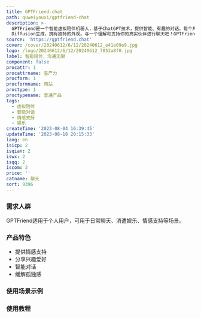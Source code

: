 ```yaml
---
title: GPTFriend.chat
path: quweiyouxi/gptfriend-chat
description: >-
  GPTFriend是一个智能虚拟陪伴机器人，基于ChatGPT技术，提供智能、有趣的对话。每个角色都由Stable
  Diffusion生成，拥有独特的外观。与一个理解和支持你的真实伙伴进行聊天吧！GPTFriend可用于缓解孤独、提供情感支持、分享兴趣、提供智能对话等。价格根据使用时间和功能定制。
source: 'https://gptfriend.chat'
cover: /cover/20240612/6/12/20240612_e41e09e9.jpg
logo: /logo/20240612/6/12/20240612_7053a8f0.jpg
label: 智能陪伴，沟通无限
component: false
procattr: 1
procattrname: 生产力
procform: 1
procformname: 网站
proctype: 1
proctypename: 普通产品
tags:
  - 虚拟陪伴
  - 智能对话
  - 情感支持
  - 娱乐
createTime: '2023-08-04 16:39:45'
updateTime: '2023-08-18 20:15:33'
lang: en
isicp: 2
isqian: 2
iswx: 2
isqq: 2
iscom: 2
price: ''
catname: 聊天
sort: 9396
---
```




### 需求人群
GPTFriend适用于个人用户，可用于日常聊天、消遣娱乐、情感支持等场景。

### 产品特色
- 提供情感支持
- 分享兴趣爱好
- 智能对话
- 缓解孤独感

### 使用场景示例


### 使用教程


  
